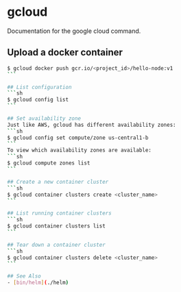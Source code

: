 # gcloud
Documentation for the google cloud command.

## Upload a docker container
````sh
$ gcloud docker push gcr.io/<project_id>/hello-node:v1
```

## List configuration
```sh
$ gcloud config list
```

## Set availability zone
Just like AWS, gcloud has different availability zones:
```sh
$ gcloud config set compute/zone us-central1-b
```
To view which availability zones are available:
```sh
$ gcloud compute zones list
```

## Create a new container cluster
```sh
$ gcloud container clusters create <cluster_name>
```

## List running container clusters
```sh
$ gcloud container clusters list
```

## Tear down a container cluster
```sh
$ gcloud container clusters delete <cluster_name>
```

## See Also
- [bin/helm](./helm)
